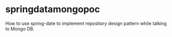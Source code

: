 # springdatamongopoc
How to use spring-date to implement repository design pattern while talking to Mongo DB.
